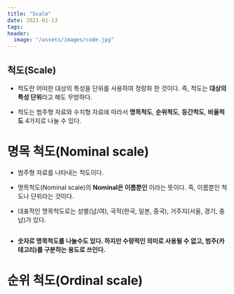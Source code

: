 ```yaml
---
title: "Scale"
date: 2021-01-13
tags:
header:
  image: "/assets/images/code.jpg"
---
```


## 척도(Scale)

* 척도란 어떠한 대상의 특성을 단위를 사용하여 정량화 한 것이다. 즉, 척도는 **대상의 특성 단위**라고 해도 무방하다.

* 척도는 범주형 자료와 수치형 자료에 따라서 **명목척도**, **순위척도**, **등간척도**, **비율척도** 4가지로 나눌 수 있다.



# 명목 척도(Nominal scale)

* 범주형 자료를 나타내는 척도이다.

* 명목척도(Nominal scale)의 **Nominal은 이름뿐인** 이라는 뜻이다. 즉, 이름뿐인 척도나 단위라는 것이다.

* 대표적인 명목척도로는 성별(남/여), 국적(한국, 일본, 중국), 거주지(서울, 경기, 충남)가 있다.

<img src="{{ site.url }}{{ site.baseurl }}/assets/images/1.png" alt="">

* **숫자로 명목척도를 나눌수도 있다. 하지만 수량적인 의미로 사용될 수 없고, 범주(카테고리)를 구분하는 용도로 쓰인다.**


# 순위 척도(Ordinal scale)

